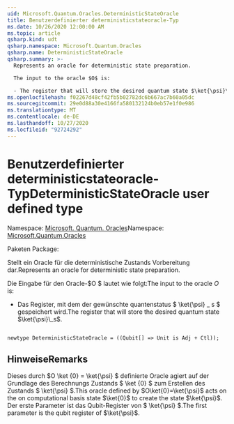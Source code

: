 ```yaml
---
uid: Microsoft.Quantum.Oracles.DeterministicStateOracle
title: Benutzerdefinierter deterministicstateoracle-Typ
ms.date: 10/26/2020 12:00:00 AM
ms.topic: article
qsharp.kind: udt
qsharp.namespace: Microsoft.Quantum.Oracles
qsharp.name: DeterministicStateOracle
qsharp.summary: >-
  Represents an oracle for deterministic state preparation.

  The input to the oracle $O$ is:

  - The register that will store the desired quantum state $\ket{\psi}\_s$.
ms.openlocfilehash: f02267d48cf42fb5b02782dc6b667ac7b60a05dc
ms.sourcegitcommit: 29e0d88a30e4166fa580132124b0eb57e1f0e986
ms.translationtype: MT
ms.contentlocale: de-DE
ms.lasthandoff: 10/27/2020
ms.locfileid: "92724292"
---
```

# <a name="deterministicstateoracle-user-defined-type"></a><span data-ttu-id="93899-102">Benutzerdefinierter deterministicstateoracle-Typ</span><span class="sxs-lookup"><span data-stu-id="93899-102">DeterministicStateOracle user defined type</span></span>

<span data-ttu-id="93899-103">Namespace: [Microsoft. Quantum. Oracles](xref:Microsoft.Quantum.Oracles)</span><span class="sxs-lookup"><span data-stu-id="93899-103">Namespace: [Microsoft.Quantum.Oracles](xref:Microsoft.Quantum.Oracles)</span></span>

<span data-ttu-id="93899-104">Paketen [](https://nuget.org/packages/)</span><span class="sxs-lookup"><span data-stu-id="93899-104">Package: [](https://nuget.org/packages/)</span></span>


<span data-ttu-id="93899-105">Stellt ein Oracle für die deterministische Zustands Vorbereitung dar.</span><span class="sxs-lookup"><span data-stu-id="93899-105">Represents an oracle for deterministic state preparation.</span></span>

<span data-ttu-id="93899-106">Die Eingabe für den Oracle-$O $ lautet wie folgt:</span><span class="sxs-lookup"><span data-stu-id="93899-106">The input to the oracle $O$ is:</span></span>

- <span data-ttu-id="93899-107">Das Register, mit dem der gewünschte quantenstatus $ \ket{\psi} \_ s $ gespeichert wird.</span><span class="sxs-lookup"><span data-stu-id="93899-107">The register that will store the desired quantum state $\ket{\psi}\_s$.</span></span>

```qsharp

newtype DeterministicStateOracle = ((Qubit[] => Unit is Adj + Ctl));
```



## <a name="remarks"></a><span data-ttu-id="93899-108">Hinweise</span><span class="sxs-lookup"><span data-stu-id="93899-108">Remarks</span></span>

<span data-ttu-id="93899-109">Dieses durch $O \ket {0} = \ket{\psi} $ definierte Oracle agiert auf der Grundlage des Berechnungs Zustands $ \ket {0} $ zum Erstellen des Zustands $ \ket{\psi} $.</span><span class="sxs-lookup"><span data-stu-id="93899-109">This oracle defined by $O\ket{0}=\ket{\psi}$ acts on the on computational basis state $\ket{0}$ to create the state $\ket{\psi}$.</span></span>
<span data-ttu-id="93899-110">Der erste Parameter ist das Qubit-Register von $ \ket{\psi} $.</span><span class="sxs-lookup"><span data-stu-id="93899-110">The first parameter is the qubit register of $\ket{\psi}$.</span></span>